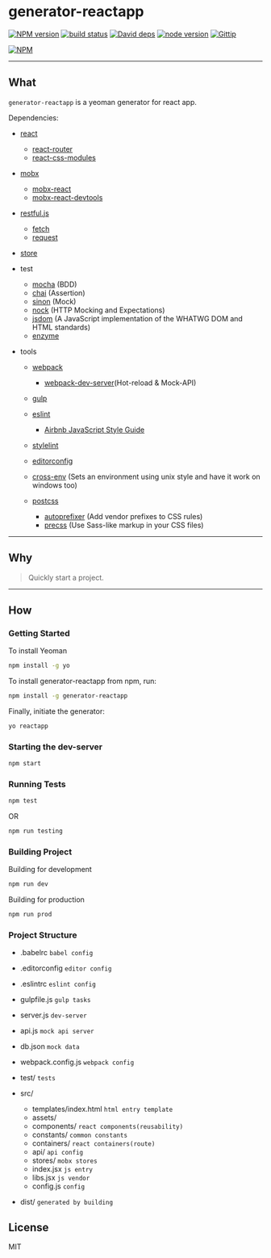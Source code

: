 # generator-reactapp

[![NPM version][npm-image]][npm-url] [![build status][travis-image]][travis-url] [![David deps][david-image]][david-url] [![node version][node-image]][node-url] [![Gittip][gittip-image]][gittip-url]

[![NPM](https://nodei.co/npm/generator-reactapp.png?downloads=true)](https://nodei.co/npm/generator-reactapp/)

--------------------------------------------------------------------------------

## What

`generator-reactapp` is a yeoman generator for react app.

Dependencies:

- [react](https://facebook.github.io/react/)

  - [react-router](https://github.com/reactjs/react-router)
  - [react-css-modules](https://github.com/gajus/react-css-modules)

- [mobx](https://github.com/mobxjs/mobx)

  - [mobx-react](https://github.com/mobxjs/mobx-react)
  - [mobx-react-devtools](https://github.com/mobxjs/mobx-react-devtools)

- [restful.js](https://github.com/marmelab/restful.js)

  - [fetch](https://github.com/github/fetch)
  - [request](https://github.com/request/request)

- [store](https://github.com/marcuswestin/store.js)

- test

  - [mocha](https://mochajs.org/) (BDD)
  - [chai](http://chaijs.com/) (Assertion)
  - [sinon](sinonjs.org) (Mock)
  - [nock](https://github.com/node-nock/nock) (HTTP Mocking and Expectations)
  - [jsdom](https://github.com/tmpvar/jsdom) (A JavaScript implementation of the WHATWG DOM and HTML standards)
  - [enzyme](https://github.com/airbnb/enzyme)

- tools

  - [webpack](http://webpack.github.io/)

    - [webpack-dev-server](https://webpack.github.io/docs/webpack-dev-server.html)(Hot-reload & Mock-API)

  - [gulp](http://gulpjs.com/)

  - [eslint](http://eslint.org/)

    - [Airbnb JavaScript Style Guide](https://github.com/airbnb/javascript)

  - [stylelint](http://stylelint.io/)

  - [editorconfig](http://editorconfig.org/)

  - [cross-env](https://github.com/kentcdodds/cross-env) (Sets an environment using unix style and have it work on windows too)

  - [postcss](https://github.com/postcss/postcss)

    - [autoprefixer](https://github.com/postcss/autoprefixer) (Add vendor prefixes to CSS rules)
    - [precss](https://github.com/jonathantneal/precss) (Use Sass-like markup in your CSS files)

--------------------------------------------------------------------------------

## Why

> Quickly start a project.

--------------------------------------------------------------------------------

## How

### Getting Started

To install Yeoman

```bash
npm install -g yo
```

To install generator-reactapp from npm, run:

```bash
npm install -g generator-reactapp
```

Finally, initiate the generator:

```bash
yo reactapp
```

### Starting the dev-server

```bash
npm start
```

### Running Tests

```bash
npm test
```

OR

```bash
npm run testing
```

### Building Project

Building for development

```bash
npm run dev
```

Building for production

```bash
npm run prod
```

### Project Structure

- .babelrc `babel config`
- .editorconfig `editor config`
- .eslintrc `eslint config`
- gulpfile.js `gulp tasks`
- server.js `dev-server`
- api.js `mock api server`
- db.json `mock data`
- webpack.config.js `webpack config`
- test/ `tests`
- src/

  - templates/index.html `html entry template`
  - assets/
  - components/ `react components(reusability)`
  - constants/ `common constants`
  - containers/ `react containers(route)`
  - api/ `api config`
  - stores/ `mobx stores`
  - index.jsx `js entry`
  - libs.jsx `js vendor`
  - config.js `config`

- dist/ `generated by building`

## License

MIT

[david-image]: https://img.shields.io/david/Jackong/generator-reactapp.svg?style=flat-square
[david-url]: https://david-dm.org/Jackong/generator-reactapp
[gittip-image]: https://img.shields.io/gratipay/Jackong.svg
[gittip-url]: https://gratipay.com/~Jackong
[node-image]: https://img.shields.io/badge/node.js-%3E=_0.11-green.svg?style=flat-square
[node-url]: http://nodejs.org/download/
[npm-image]: https://img.shields.io/npm/v/generator-reactapp.svg?style=flat-square
[npm-url]: https://npmjs.org/package/generator-reactapp
[travis-image]: https://travis-ci.org/Jackong/generator-reactapp.svg?branch=master
[travis-url]: https://travis-ci.org/Jackong/generator-reactapp

